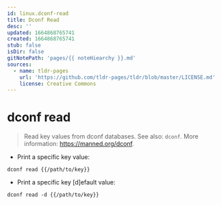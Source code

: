 ```yaml
---
id: linux.dconf-read
title: Dconf Read
desc: ''
updated: 1664868765741
created: 1664868765741
stub: false
isDir: false
gitNotePath: 'pages/{{ noteHiearchy }}.md'
sources:
  - name: tldr-pages
    url: 'https://github.com/tldr-pages/tldr/blob/master/LICENSE.md'
    license: Creative Commons
---
```

# dconf read

> Read key values from dconf databases.
> See also: `dconf`.
> More information: <https://manned.org/dconf>.

- Print a specific key value:

`dconf read {{/path/to/key}}`

- Print a specific key [d]efault value:

`dconf read -d {{/path/to/key}}`

